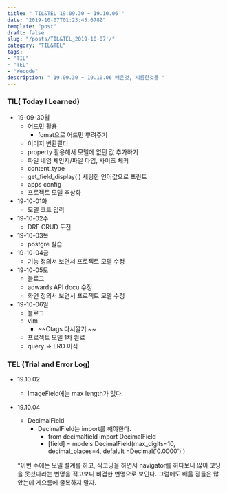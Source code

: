 ```yaml
---
title: " TIL&TEL 19.09.30 ~ 19.10.06 "
date: "2019-10-07T01:23:45.678Z"
template: "post"
draft: false
slug: "/posts/TIL&TEL_2019-10-07'/"
category: "TIL&TEL"
tags:
- "TIL"
- "TEL"
- "Wecode"
description: " 19.09.30 ~ 19.10.06 배운것, 씨름한것들 "
---
```

### TIL( Today I Learned)

- 19-09-30월
  - 어드민 활용
    - fomat으로 어드민 뿌려주기
  - 이미지 변환필터 
  - property 활용해서 모델에 없던 값 추가하기
  - 파일 네임 체인저/파일 타입, 사이즈 체커 
  - content_type
  - get_field_display( ) 세팅한 언어값으로 프린트
  - apps config 
  - 프로젝트 모델 추상화
- 19-10-01화
  - 모델 코드 입력
- 19-10-02수
  - DRF CRUD 도전 
- 19-10-03목
  - postgre 실습
- 19-10-04금
  - 기능 정의서 보면서 프로젝트 모델 수정
- 19-10-05토
  - 블로그
  - adwards API docu 수정
  - 화면 정의서 보면서 프로젝트 모델 수정
- 19-10-06일
  - 블로그
  - vim
    - ~~Ctags 다시깔기 ~~
  - 프로젝트 모델 1차 완료
  - query => ERD 이식

### TEL (Trial and Error Log) 

- 19.10.02

  - ImageField에는 max length가 없다.

- 19.10.04

  - DecimalField 
    - DecimalField는 import를 해야한다. 
      - from decimalfield import DecimalField
      - [field] = models.DecimalField(max_digits=10, decimal_places=4, defalult =Decimal('0.0000') )

  

  *이번 주에는 모델 설계를 하고, 짝코딩을 하면서 navigator를 하다보니 많이 코딩을 못쳤다라는 변명을 적고보니 비겁한 변명으로 보인다. 그럼에도 배울 점들은 많았는데 게으름에 굴복하지 말자.